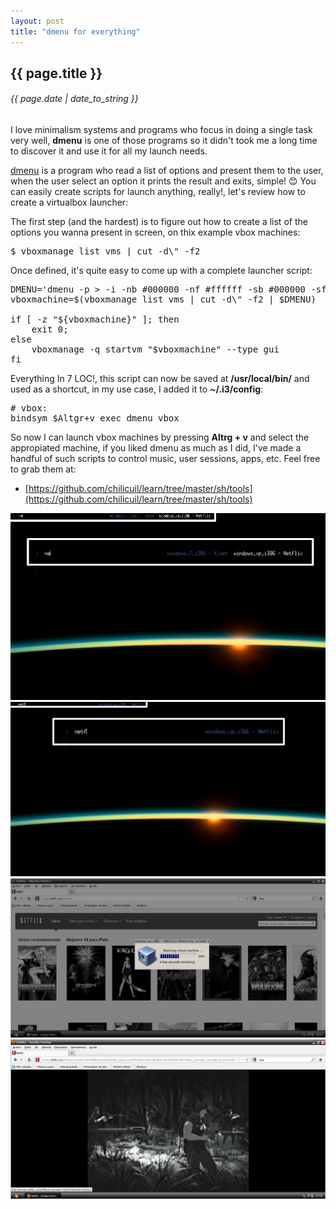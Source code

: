 ```yaml
---
layout: post
title: "dmenu for everything"
---
```


## {{ page.title }}

###### {{ page.date | date_to_string }}

I love minimalism systems and programs who focus in doing a single task very well, **dmenu** is one of those programs so it didn't took me a long time to discover it and use it for all my launch needs.

[dmenu](http://tools.suckless.org/dmenu/) is a program who read a list of options and present them to the user, when the user select an option it prints the result and exits, simple! &#128522; 
You can easily create scripts for launch anything, really!, let's review how to create a virtualbox launcher:

The first step (and the hardest) is to figure out how to create a list of the options you wanna present in screen, on thix example vbox machines:

<pre class="sh_sh">
$ vboxmanage list vms | cut -d\" -f2
</pre>

Once defined, it's quite easy to come up with a complete launcher script:

<pre class="sh_sh">
DMENU='dmenu -p > -i -nb #000000 -nf #ffffff -sb #000000 -sf #3B5998'
vboxmachine=$(vboxmanage list vms | cut -d\" -f2 | $DMENU)

if [ -z "${vboxmachine}" ]; then
    exit 0;
else
    vboxmanage -q startvm "$vboxmachine" --type gui
fi
</pre>

Everything In 7 LOC!, this script can now be saved at **/usr/local/bin/** and used as a shortcut, in my use case, I added it to **~/.i3/config**:

<pre>
# vbox:
bindsym $Altgr+v exec dmenu_vbox
</pre>

So now I can launch vbox machines by pressing **Altrg + v** and select the appropiated machine, if you liked dmenu as much as I did, I've made a handful of such scripts to control music, user sessions, apps, etc. Feel free to grab them at:

- [https://github.com/chilicuil/learn/tree/master/sh/tools](https://github.com/chilicuil/learn/tree/master/sh/tools)

**[![](/assets/img/61.png)](/assets/img/61.png)**
**[![](/assets/img/62.png)](/assets/img/62.png)**
**[![](/assets/img/63.png)](/assets/img/63.png)**
**[![](/assets/img/64.png)](/assets/img/64.png)**
